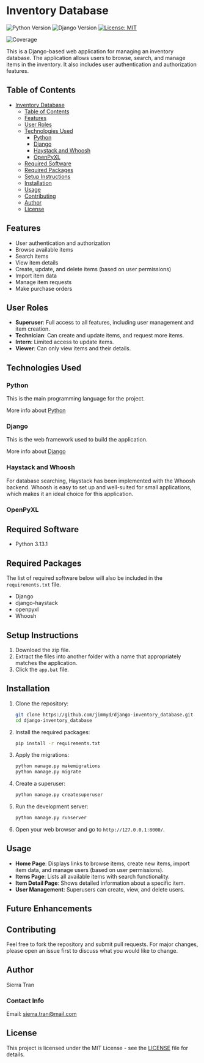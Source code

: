 # Inventory Database

![Python Version](https://img.shields.io/badge/python-3.13.1-blue)
![Django Version](https://img.shields.io/badge/django-4.2-green)
[![License: MIT](https://img.shields.io/badge/License-MIT-yellow.svg)](https://opensource.org/licenses/MIT)

![Coverage](https://img.shields.io/badge/dynamic/json?url=https%3A%2F%2Fgithub.com%2Fbadges%2Fshields%2Fraw%2Fmaster%2Fpackage.json&query=%24.coverage&label=Coverage)



This is a Django-based web application for managing an inventory database. The application allows users to browse, search, and manage items in the inventory. It also includes user authentication and authorization features.

## Table of Contents

- [Inventory Database](#inventory-database)
  - [Table of Contents](#table-of-contents)
  - [Features](#features)
  - [User Roles](#user-roles)
  - [Technologies Used](#technologies-used)
    - [Python](#python)
    - [Django](#django)
    - [Haystack and Whoosh](#haystack-and-whoosh)
    - [OpenPyXL](#openpyxl)
  - [Required Software](#required-software)
  - [Required Packages](#required-packages)
  - [Setup Instructions](#setup-instructions)
  - [Installation](#installation)
  - [Usage](#usage)
  - [Contributing](#contributing)
  - [Author](#author)
  - [License](#license)

## Features

- User authentication and authorization
- Browse available items
- Search items
- View item details
- Create, update, and delete items (based on user permissions)
- Import item data
- Manage item requests
- Make purchase orders

## User Roles

- **Superuser**: Full access to all features, including user management and item creation.
- **Technician**: Can create and update items, and request more items.
- **Intern**: Limited access to update items.
- **Viewer**: Can only view items and their details.

## Technologies Used

### Python

This is the main programming language for the project.

More info about [Python](https://www.python.org/)

### Django

This is the web framework used to build the application.

More info about [Django](https://www.djangoproject.com/)

### Haystack and Whoosh

For database searching, Haystack has been implemented with the Whoosh backend. Whoosh is easy to set up and well-suited for small applications, which makes it an ideal choice for this application.

### OpenPyXL
<!-- TODO: OpenPyXL -->
<!-- [ ]: Brief explanation of the technology -->
<!-- [ ]: Explain why it was chosen -->

## Required Software

- Python 3.13.1

## Required Packages

The list of required software below will also be included in the `requirements.txt` file.

- Django
- django-haystack
- openpyxl
- Whoosh

<!-- TODO: Redo into "Installation and Setup Instructions -->
<!-- [ ]: Step 1: Download the Application -->
<!-- [ ]: Step 2: Extract the Files -->
<!-- [ ]: Step 3: Install Python -->
<!-- [ ]: Step 4: Install Required Software -->
<!-- [ ]: Step 5: Start and Run the Application -->
## Setup Instructions

1. Download the zip file.
2. Extract the files into another folder with a name that appropriately matches the application.
3. Click the `app.bat` file.

## Installation

1. Clone the repository:

    ```bash
    git clone https://github.com/jimmyd/django-inventory_database.git
    cd django-inventory_database
    ```

2. Install the required packages:

    ```bash
    pip install -r requirements.txt
    ```

3. Apply the migrations:

    ```bash
    python manage.py makemigrations
    python manage.py migrate
    ```

4. Create a superuser:

    ```bash
    python manage.py createsuperuser
    ```

5. Run the development server:

    ```bash
    python manage.py runserver
    ```

6. Open your web browser and go to `http://127.0.0.1:8000/`.

## Usage

- **Home Page**: Displays links to browse items, create new items, import item data, and manage users (based on user permissions).
- **Items Page**: Lists all available items with search functionality.
- **Item Detail Page**: Shows detailed information about a specific item.
- **User Management**: Superusers can create, view, and delete users.

## Future Enhancements
<!-- TODO: Future Enhancements -->

## Contributing

Feel free to fork the repository and submit pull requests. For major changes, please open an issue first to discuss what you would like to change.

## Author

Sierra Tran

### Contact Info

Email: <sierra.tran@mail.com>

## License

This project is licensed under the MIT License - see the [LICENSE](LICENSE) file for details.
